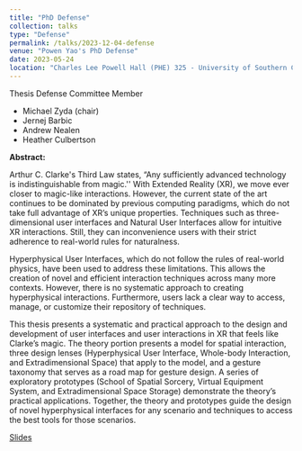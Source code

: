 ```yaml
---
title: "PhD Defense"
collection: talks
type: "Defense"
permalink: /talks/2023-12-04-defense
venue: "Powen Yao's PhD Defense"
date: 2023-05-24
location: "Charles Lee Powell Hall (PHE) 325 - University of Southern California"
---
```

Thesis Defense Committee Member
* Michael Zyda (chair)
* Jernej Barbic
* Andrew Nealen
* Heather Culbertson


**Abstract:**

Arthur C. Clarke's Third Law states, “Any sufficiently advanced technology is indistinguishable from magic.'' With Extended Reality (XR), we move ever closer to magic-like interactions. However, the current state of the art continues to be dominated by previous computing paradigms, which do not take full advantage of XR’s unique properties. Techniques such as three-dimensional user interfaces and Natural User Interfaces allow for intuitive XR interactions. Still, they can inconvenience users with their strict adherence to real-world rules for naturalness.

Hyperphysical User Interfaces, which do not follow the rules of real-world physics, have been used to address these limitations. This allows the creation of novel and efficient interaction techniques across many more contexts. However, there is no systematic approach to creating hyperphysical interactions. Furthermore, users lack a clear way to access, manage, or customize their repository of techniques.

This thesis presents a systematic and practical approach to the design and development of user interfaces and user interactions in XR that feels like Clarke’s magic. The theory portion presents a model for spatial interaction, three design lenses (Hyperphysical User Interface, Whole-body Interaction, and Extradimensional Space) that apply to the model, and a gesture taxonomy that serves as a road map for gesture design. A series of exploratory prototypes (School of Spatial Sorcery, Virtual Equipment System, and Extradimensional Space Storage) demonstrate the theory’s practical applications. Together, the theory and prototypes guide the design of novel hyperphysical interfaces for any scenario and techniques to access the best tools for those scenarios.

[Slides](https://docs.google.com/presentation/d/1edZJlYlRQs6ulw2Xz0wyg3GKQvHk_BXU6HpoBOQ31T4/edit?usp=drive_web&ouid=108567755547819342404)